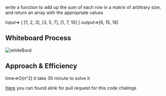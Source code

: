  write a function to add up the sum of each row in a matrix of arbitrary size, and return an array with the appropriate values

 input=> [ [1, 2, 3], [3, 5, 7], [1, 7, 10] ]	output=>[6, 15, 18]



## Whiteboard Process
![whiteBord](listOfList.PNG.PNG)



## Approach & Efficiency
time=>O(n^2)
it take 30 minute to solve it

[Here](https://github.com/monaSalih/data-structures-and-algorithms/pull/19) you can found alink for pull request for this code chalinge
<!-- What approach did you take? Discuss Why. What is the Big O space/time for this approach? -->
<!--  -->
<!--  -->
<!--  -->
